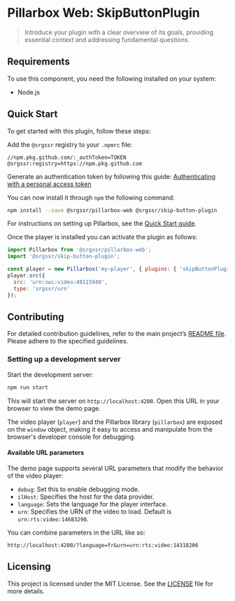 # Pillarbox Web: SkipButtonPlugin

> Introduce your plugin with a clear overview of its goals, providing
> essential context and addressing fundamental questions.

## Requirements

To use this component, you need the following installed on your system:

- Node.js

## Quick Start

To get started with this plugin, follow these steps:

Add the `@srgssr` registry to your `.npmrc` file:

```plaintext
//npm.pkg.github.com/:_authToken=TOKEN
@srgssr:registry=https://npm.pkg.github.com
```

Generate an authentication token by following this
guide: [Authenticating with a personal access token][generate-token]

You can now install it through `npm` the following command:

```bash
npm install --save @srgssr/pillarbox-web @srgssr/skip-button-plugin
```

For instructions on setting up Pillarbox, see the [Quick Start guide](SRGSSR/pillarbox-web#quick-start).

Once the player is installed you can activate the plugin as follows:

```javascript
import Pillarbox from '@srgssr/pillarbox-web';
import '@srgssr/skip-button-plugin';

const player = new Pillarbox('my-player', { plugins: { 'skipButtonPlugin': true } });
player.src({
  src: 'urn:swi:video:48115940',
  type: 'srgssr/urn'
});
```

## Contributing

For detailed contribution guidelines, refer to the main project’s [README file][main-readme]. Please
adhere to the specified guidelines.

### Setting up a development server

Start the development server:

```bash
npm run start
```

This will start the server on `http://localhost:4200`. Open this URL in your browser to view the
demo page.

The video player (`player`) and the Pillarbox library (`pillarbox`) are exposed on the `window`
object, making it easy to access and manipulate from the browser's developer console for debugging.

#### Available URL parameters

The demo page supports several URL parameters that modify the behavior of the video player:

- `debug`: Set this to enable debugging mode.
- `ilHost`: Specifies the host for the data provider.
- `language`: Sets the language for the player interface.
- `urn`: Specifies the URN of the video to load. Default is `urn:rts:video:14683290`.

You can combine parameters in the URL like so:

```plaintext
http://localhost:4200/?language=fr&urn=urn:rts:video:14318206
```

## Licensing

This project is licensed under the MIT License. See the [LICENSE](../../LICENSE) file for more
details.

[main-readme]: ../../docs/README.md#Contributing

[generate-token]: https://docs.github.com/en/packages/working-with-a-github-packages-registry/working-with-the-npm-registry#authenticating-with-a-personal-access-token
